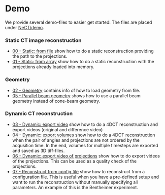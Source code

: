 # Demo

We provide several demo-files to easier get started. The files are placed under [NeCT/demo](https://github.com/haakonnese/nect/demo).

### Static CT image reconstruction

- [00 - Static: from file](00_static_from_file.md) show how to do a static reconstruction providing the path to the projections.
- [01 - Static: from array](01_static_from_array.md) show how to do a static reconstruction with the projections already loaded into memory.

### Geometry

- [02 - Geometry](02_geometry.md) contains info of how to load geometry from file.
- [05 - Parallel beam geometry](05_parallel_beam.md) shows how to use a parallel beam geometry instead of cone-beam geometry.

### Dynamic CT reconstruction

- [03 - Dynamic: export video](03_dynamic_video.md) show how to do a 4DCT reconstruction and export videos (original and difference video)
- [04 - Dynamic: export volumes](04_dynamic_volumes.md) show how to do a 4DCT reconstruction when the pair of angles and projections are not ordered by the acqusition time. In the end, volumes for multiple timesteps are exported and saved as 3D tiff-files.
- [06 - Dynamic: export video of projections](06_dynamic_export_video_projections.md) show how to do export videos of the projections. This can be used as a quality check of the projections.
- [07 - Reconstruct from config file](07_reconstruct_from_cfg_file.md) show how to reconstruct from a configuration file. This is useful when you have a pre-defined setup and want to run the reconstruction without manually specifying all parameters. An example of this is the Bentheimer experiment.
